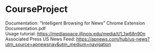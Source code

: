 # CourseProject

Documentation: “Intelligent Browsing for News” Chrome Extension Documentation.pdf <br />
Usage tutorial: https://mediaspace.illinois.edu/media/t/1_1w68n90n <br />
Associated Press US News Feed: https://apnews.com/hub/us-news?utm_source=apnewsnav&utm_medium=navigation

